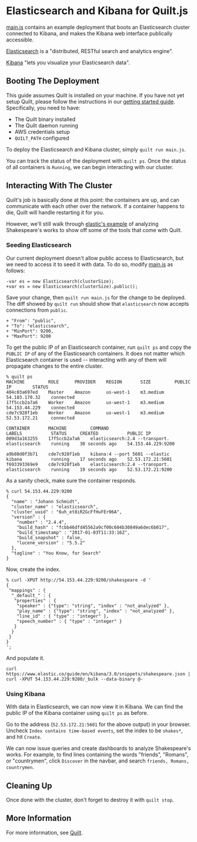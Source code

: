 # Elasticsearch and Kibana for Quilt.js

[main.js](main.js) contains an example deployment that boots an Elasticsearch
cluster connected to Kibana, and makes the Kibana web interface publically
accessible.

[Elasticsearch](https://www.elastic.co/products/elasticsearch) is a
"distributed, RESTful search and analytics engine".

[Kibana](https://www.elastic.co/products/kibana) "lets you visualize your
Elasticsearch data".

## Booting The Deployment

This guide assumes Quilt is installed on your machine. If you have not yet
setup Quilt, please follow the instructions in our [getting started
guide](../../docs/GettingStarted.md). Specifically, you need to have:
- The Quilt binary installed
- The Quilt daemon running
- AWS credentials setup
- `QUILT_PATH` configured

To deploy the Elasticsearch and Kibana cluster, simply `quilt run main.js`.

You can track the status of the deployment with `quilt ps`. Once the status of
all containers is `Running`, we can begin interacting with our cluster.

## Interacting With The Cluster

Quilt's job is basically done at this point: the containers are up, and can
communicate with each other over the network. If a container happens to die,
Quilt will handle restarting it for you.

However, we'll still walk through [elastic's
example](https://www.elastic.co/guide/en/kibana/3.0/using-kibana-for-the-first-time.html)
of analyzing Shakespeare's works to show off some of the tools that come with
Quilt.

### Seeding Elasticsearch

Our current deployment doesn't allow public access to Elasticsearch, but we
need to access it to seed it with data. To do so, modify [main.js](main.js) as
follows:

```
-var es = new Elasticsearch(clusterSize);
+var es = new Elasticsearch(clusterSize).public();
```

Save your change, then `quilt run main.js` for the change to be deployed. The
diff showed by `quilt run` should show that `elasticsearch` now accepts
connections from `public`.

```
+ "From": "public",
+ "To": "elasticsearch",
+ "MinPort": 9200,
+ "MaxPort": 9200
```

To get the public IP of an Elasticsearch container, run `quilt ps` and
copy the `PUBLIC IP` of any of the Elasticsearch containers. It does not matter
which Elasticsearch container is used -- interacting with any of them will
propagate changes to the entire cluster.

```
% quilt ps
MACHINE         ROLE      PROVIDER    REGION       SIZE         PUBLIC IP        STATUS
404c03a697ed    Master    Amazon      us-west-1    m3.medium    54.183.170.32    connected
17f5ccb2a7a6    Worker    Amazon      us-west-1    m3.medium    54.153.44.229    connected
cde7c928f1eb    Worker    Amazon      us-west-1    m3.medium    52.53.172.21     connected

CONTAINER       MACHINE         COMMAND                           LABELS           STATUS     CREATED           PUBLIC IP
009d3a163255    17f5ccb2a7a6    elasticsearch:2.4 --transport.    elasticsearch    running    30 seconds ago    54.153.44.229:9200

a9b80d0f3b71    cde7c928f1eb    kibana:4 --port 5601 --elastic    kibana           running    17 seconds ago    52.53.172.21:5601
f693393369e9    cde7c928f1eb    elasticsearch:2.4 --transport.    elasticsearch    running    19 seconds ago    52.53.172.21:9200
```

As a sanity check, make sure the container responds.

```
% curl 54.153.44.229:9200
{
  "name" : "Johann Schmidt",
  "cluster_name" : "elasticsearch",
  "cluster_uuid" : "6uh_et8iR2GcFfHuFEr06A",
  "version" : {
    "number" : "2.4.4",
    "build_hash" : "fcbb46dfd45562a9cf00c604b30849a6dec6b017",
    "build_timestamp" : "2017-01-03T11:33:16Z",
    "build_snapshot" : false,
    "lucene_version" : "5.5.2"
  },
  "tagline" : "You Know, for Search"
}
```

Now, create the index.

```
% curl -XPUT http://54.153.44.229:9200/shakespeare -d '
{
 "mappings" : {
  "_default_" : {
   "properties" : {
    "speaker" : {"type": "string", "index" : "not_analyzed" },
    "play_name" : {"type": "string", "index" : "not_analyzed" },
    "line_id" : { "type" : "integer" },
    "speech_number" : { "type" : "integer" }
   }
  }
 }
}
';
```

And populate it.

```
curl https://www.elastic.co/guide/en/kibana/3.0/snippets/shakespeare.json | curl -XPUT 54.153.44.229:9200/_bulk --data-binary @-
```

### Using Kibana

With data in Elasticsearch, we can now view it in Kibana. We can find the
public IP of the Kibana container using `quilt ps` as before.

Go to the address (`52.53.172.21:5601` for the above output) in your browser.
Uncheck `Index contains time-based events`, set the index to be `shakes*`, and
hit `Create`.

We can now issue queries and create dashboards to analyze Shakespeare's works.
For example, to find lines containing the words "friends", "Romans", or
"countrymen", click `Discover` in the navbar, and search `friends, Romans,
countrymen`.

## Cleaning Up

Once done with the cluster, don't forget to destroy it with `quilt stop`.

## More Information
For more information, see [Quilt](http://quilt.io).
